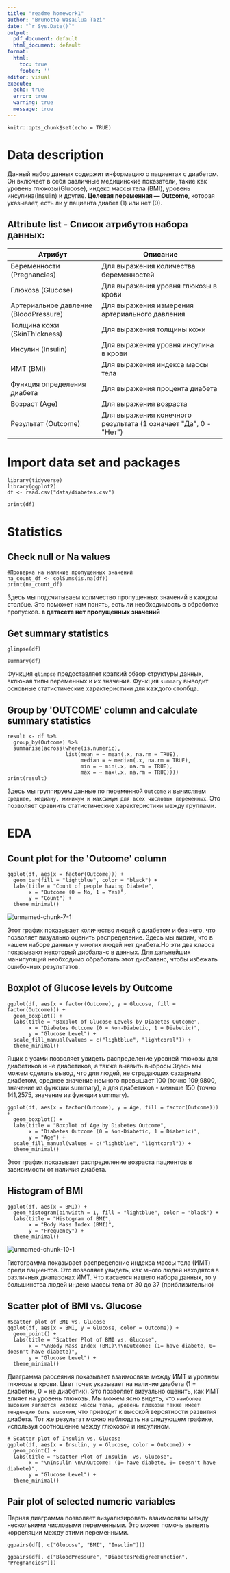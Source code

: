 ```yaml
---
title: "readme homework1"
author: "Brunotte Wasaulua Tazi"
date: "`r Sys.Date()`"
output:
  pdf_document: default
  html_document: default
format:
  html:
    toc: true
    footer: ''
editor: visual
execute:
  echo: true
  error: true
  warning: true
  message: true
---
```


```{r setup, include=FALSE}
knitr::opts_chunk$set(echo = TRUE)
```

# Data description

Данный набор данных содержит информацию о пациентах с диабетом. Он включает в себя различные медицинские показатели, такие как уровень глюкозы(Glucose), индекс массы тела (BMI), уровень инсулина(Insulin) и другие. **Целевая переменная — Outcome**, которая указывает, есть ли у пациента диабет (1) или нет (0).

## Attribute list - Cписок атрибутов набора данных:

| Атрибут | Описание |
|--------------------------|----------------------------------------------|
| Беременности (Pregnancies) | Для выражения количества беременностей |
| Глюкоза (Glucose) | Для выражения уровня глюкозы в крови |
| Артериальное давление (BloodPressure) | Для выражения измерения артериального давления |
| Толщина кожи (SkinThickness) | Для выражения толщины кожи |
| Инсулин (Insulin) | Для выражения уровня инсулина в крови |
| ИМТ (BMI) | Для выражения индекса массы тела |
| Функция определения диабета | Для выражения процента диабета |
| Возраст (Age) | Для выражения возраста |
| Результат (Outcome) | Для выражения конечного результата (1 означает "Да", 0 - "Нет") |

# Import data set and packages

```{r}
library(tidyverse)
library(ggplot2)
df <- read.csv("data/diabetes.csv")
```

```{r}
print(df)
```

# Statistics

## Check null or Na values

```{r}
#Проверка на наличие пропущенных значений
na_count_df <- colSums(is.na(df))
print(na_count_df)
```

Здесь мы подсчитываем количество пропущенных значений в каждом столбце. Это поможет нам понять, есть ли необходимость в обработке пропусков. **в датасете нет пропущенных значений**

## Get summary statistics

```{r}
glimpse(df)
```

```{r}
summary(df)
```

Функция `glimpse` предоставляет краткий обзор структуры данных, включая типы переменных и их значения. Функция `summary` выводит основные статистические характеристики для каждого столбца.

## Group by 'OUTCOME' column and calculate summary statistics

```{r}
result <- df %>%
  group_by(Outcome) %>%
  summarise(across(where(is.numeric), 
                   list(mean = ~ mean(.x, na.rm = TRUE),
                        median = ~ median(.x, na.rm = TRUE),
                        min = ~ min(.x, na.rm = TRUE),
                        max = ~ max(.x, na.rm = TRUE))))
print(result)
```

Здесь мы группируем данные по переменной `Outcome` и вычисляем `среднее, медиану, минимум и максимум для всех числовых переменных`. Это позволяет сравнить статистические характеристики между группами.

# EDA

## Count plot for the 'Outcome' column

```{r}
ggplot(df, aes(x = factor(Outcome))) +
  geom_bar(fill = "lightblue", color = "black") +
  labs(title = "Count of people having Diabete",
       x = "Outcome (0 = No, 1 = Yes)",
       y = "Count") +
  theme_minimal()
```
![unnamed-chunk-7-1](https://github.com/user-attachments/assets/57871132-2caa-4981-8b06-79e5db9e1d44)

Этот график показывает количество людей с диабетом и без него, что позволяет визуально оценить распределение. Здесь мы видим, что в нашем наборе данных у многих людей нет диабета.Но эти два класса показывают некоторый дисбаланс в данных. Для дальнейших манипуляций необходимо обработать этот дисбаланс, чтобы избежать ошибочных результатов.

## Boxplot of Glucose levels by Outcome

```{r}
ggplot(df, aes(x = factor(Outcome), y = Glucose, fill = factor(Outcome))) +
  geom_boxplot() +
  labs(title = "Boxplot of Glucose Levels by Diabetes Outcome",
       x = "Diabetes Outcome (0 = Non-Diabetic, 1 = Diabetic)",
       y = "Glucose Level") +
  scale_fill_manual(values = c("lightblue", "lightcoral")) +
  theme_minimal()
```

Ящик с усами позволяет увидеть распределение уровней глюкозы для диабетиков и не диабетиков, а также выявить выбросы.Здесь мы можем сделать вывод, что для людей, не страдающих сахарным диабетом, среднее значение немного превышает 100 (точно 109,9800, значение из функции summary), а для диабетиков - меньше 150 (точно 141,2575, значение из функции summary).

```{r}
ggplot(df, aes(x = factor(Outcome), y = Age, fill = factor(Outcome))) +
  geom_boxplot() +
  labs(title = "Boxplot of Age by Diabetes Outcome",
       x = "Diabetes Outcome (0 = Non-Diabetic, 1 = Diabetic)",
       y = "Age") +
  scale_fill_manual(values = c("lightblue", "lightcoral")) +
  theme_minimal()
```

Этот график показывает распределение возраста пациентов в зависимости от наличия диабета.

## Histogram of BMI

```{r}
ggplot(df, aes(x = BMI)) +
  geom_histogram(binwidth = 1, fill = "lightblue", color = "black") +
  labs(title = "Histogram of BMI",
       x = "Body Mass Index (BMI)",
       y = "Frequency") +
  theme_minimal()
```
![unnamed-chunk-10-1](https://github.com/user-attachments/assets/fcc3460f-7307-45ae-b851-9d4e3dbbe240)

Гистограмма показывает распределение индекса массы тела (ИМТ) среди пациентов. Это позволяет увидеть, как много людей находятся в различных диапазонах ИМТ. Что касается нашего набора данных, то у большинства людей индекс массы тела от 30 до 37 (приблизительно)

## Scatter plot of BMI vs. Glucose

```{r}
#Scatter plot of BMI vs. Glucose
ggplot(df, aes(x = BMI, y = Glucose, color = Outcome)) +
  geom_point() +
  labs(title = "Scatter Plot of BMI vs. Glucose",
       x = "\nBody Mass Index (BMI)\n\nOutcome: (1= have diabete, 0= doesn't have diabete)",
       y = "Glucose Level") +
  theme_minimal()
```

Диаграмма рассеяния показывает взаимосвязь между ИМТ и уровнем глюкозы в крови. Цвет точек указывает на наличие диабета (1 = диабетик, 0 = не диабетик). Это позволяет визуально оценить, как ИМТ влияет на уровень глюкозы. Мы можем ясно видеть, что `наиболее высоким является индекс массы тела, уровень глюкозы также имеет тенденцию быть высоким`, что приводит к высокой вероятности развития диабета. Тот же результат можно наблюдать на следующем графике, используя соотношение между глюкозой и инсулином.

```{r}
# Scatter plot of Insulin vs. Glucose
ggplot(df, aes(x = Insulin, y = Glucose, color = Outcome)) +
  geom_point() +
  labs(title = "Scatter Plot of Insulin  vs. Glucose",
       x = "\nInsulin \n\nOutcome: (1= have diabete, 0= doesn't have diabete)",
       y = "Glucose Level") +
  theme_minimal()
```

## Pair plot of selected numeric variables

Парная диаграмма позволяет визуализировать взаимосвязи между несколькими числовыми переменными. Это может помочь выявить корреляции между этими переменными.

```{r}
ggpairs(df[, c("Glucose", "BMI", "Insulin")])
```

```{r}
ggpairs(df[, c("BloodPressure", "DiabetesPedigreeFunction", "Pregnancies")])
```
